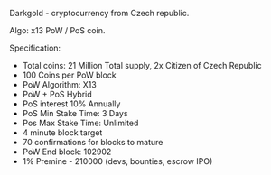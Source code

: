 
Darkgold - cryptocurrency from Czech republic. 

Algo: x13 PoW / PoS coin.

Specification:
- Total coins: 21 Million Total supply, 2x Citizen of Czech Republic
- 100 Coins per PoW block
- PoW Algorithm: X13
- PoW + PoS Hybrid
- PoS interest 10% Annually
- PoS Min Stake Time: 3 Days
- Pos Max Stake Time: Unlimited
- 4 minute block target
- 70 confirmations for blocks to mature
- PoW End block: 102902
- 1% Premine - 210000 (devs, bounties, escrow IPO)